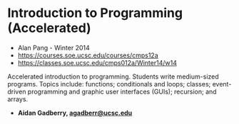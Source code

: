 # Introduction to Programming (Accelerated)
- Alan Pang - Winter 2014
- https://courses.soe.ucsc.edu/courses/cmps12a
- https://classes.soe.ucsc.edu/cmps012a/Winter14/w14

Accelerated introduction to programming. Students write medium-sized programs. Topics include: functions; conditionals and loops; classes; event-driven programming and graphic user interfaces (GUIs); recursion; and arrays.
<br/>

- **Aidan Gadberry, agadberr@ucsc.edu**
